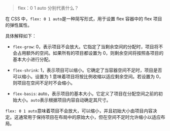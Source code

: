 > flex：0 1 auto 分别代表什么？

在 CSS 中，`flex: 0 1 auto`是一种简写形式，用于设置 flex 容器中的 flex 项目的弹性属性。

具体解释如下：

* `flex-grow`: 0，表示项目不会放大。它指定了当剩余空间的分配时，项目将不会占用额外的空间。如果所有的项目都设置为 0，则剩余空间将按照各项目的基本大小进行分配。

* `flex-shrink`: 1，表示项目可以缩小。它确定了当容器空间不足时，项目是否可以缩小。设置为 1 意味着项目将按比例收缩以适应剩余空间。若设置为 0，则项目在空间不足时不会缩小。

* `flex-basis`: auto，表示项目的基本大小。它定义了项目在分配空间之前的初始大小。`auto`表示根据项目内容自动确定其尺寸。

`flex: 0 1 auto`意味着项目不会放大，可以缩小，并且初始大小由项目内容决定。这通常用于保持项目在布局中的原始大小，但在空间不足时允许缩小以适应布局。
